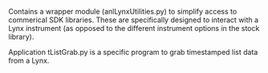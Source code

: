 Contains a wrapper module (anlLynxUtilities.py) to simplify access to commerical SDK libraries. These are specifically designed to
interact with a Lynx instrument (as opposed to the different instrument options in the stock library). 

Application tListGrab.py is a specific program to grab timestamped list data from a Lynx. 

